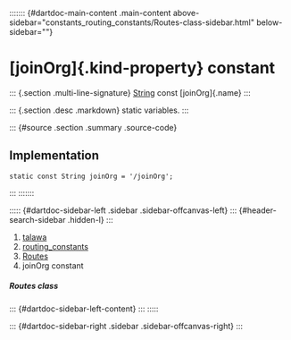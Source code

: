 ::::::: {#dartdoc-main-content .main-content above-sidebar="constants_routing_constants/Routes-class-sidebar.html" below-sidebar=""}
<div>

# [joinOrg]{.kind-property} constant

</div>

::: {.section .multi-line-signature}
[String](https://api.flutter.dev/flutter/dart-core/String-class.html)
const [joinOrg]{.name}
:::

::: {.section .desc .markdown}
static variables.
:::

::: {#source .section .summary .source-code}
## Implementation

``` language-dart
static const String joinOrg = '/joinOrg';
```
:::
:::::::

::::: {#dartdoc-sidebar-left .sidebar .sidebar-offcanvas-left}
::: {#header-search-sidebar .hidden-l}
:::

1.  [talawa](../../index.html)
2.  [routing_constants](../../constants_routing_constants/)
3.  [Routes](../../constants_routing_constants/Routes-class.html)
4.  joinOrg constant

##### Routes class

::: {#dartdoc-sidebar-left-content}
:::
:::::

::: {#dartdoc-sidebar-right .sidebar .sidebar-offcanvas-right}
:::
